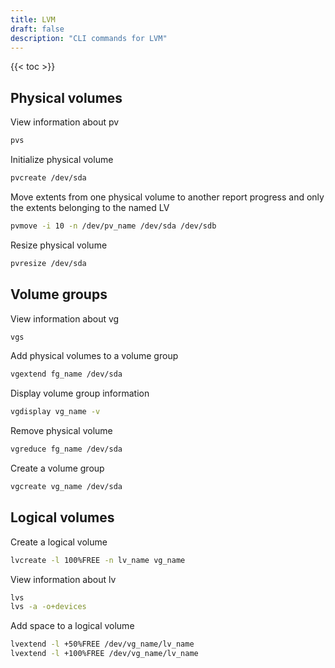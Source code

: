 ```yaml
---
title: LVM
draft: false
description: "CLI commands for LVM"
---
```


{{< toc >}}

## Physical volumes

View information about pv

```bash
pvs
```

Initialize physical volume

```bash
pvcreate /dev/sda
```

Move extents from one physical volume to another
report progress and only the extents belonging to the named LV

```bash
pvmove -i 10 -n /dev/pv_name /dev/sda /dev/sdb
```

Resize physical volume

```bash
pvresize /dev/sda
```

## Volume groups

View information about vg

```bash
vgs
```

Add physical volumes to a volume group

```bash
vgextend fg_name /dev/sda
```

Display volume group information

```bash
vgdisplay vg_name -v
```

Remove physical volume

```bash
vgreduce fg_name /dev/sda
```

Create a volume group

```bash
vgcreate vg_name /dev/sda
```

## Logical volumes

Create a logical volume

```bash
lvcreate -l 100%FREE -n lv_name vg_name
```

View information about lv

```bash
lvs
lvs -a -o+devices
```

Add space to a logical volume

```bash
lvextend -l +50%FREE /dev/vg_name/lv_name
lvextend -l +100%FREE /dev/vg_name/lv_name
```
